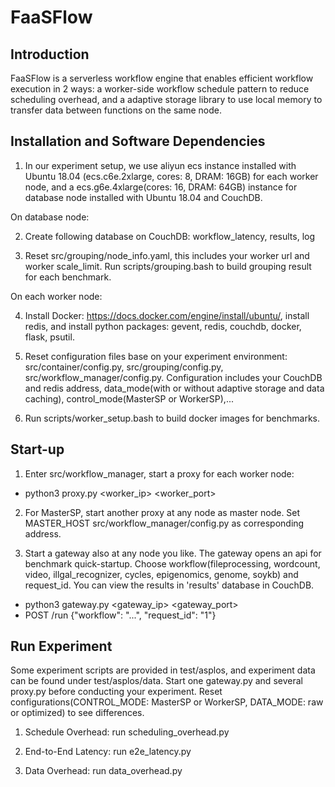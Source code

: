 # FaaSFlow

## Introduction

FaaSFlow is a serverless workflow engine that enables efficient workflow execution in 2 ways: a worker-side workflow schedule pattern to reduce scheduling overhead, and a adaptive storage library to use local memory to transfer data between functions on the same node.

## Installation and Software Dependencies

1. In our experiment setup, we use aliyun ecs instance installed with Ubuntu 18.04 (ecs.c6e.2xlarge, cores: 8, DRAM: 16GB) for each worker node, and a ecs.g6e.4xlarge(cores: 16, DRAM: 64GB) instance for database node installed with Ubuntu 18.04 and CouchDB.

On database node:

2. Create following database on CouchDB: workflow_latency, results, log

3. Reset src/grouping/node_info.yaml, this includes your worker url and worker scale_limit. Run scripts/grouping.bash to build grouping result for each benchmark.

On each worker node:

4. Install Docker: https://docs.docker.com/engine/install/ubuntu/, install redis, and install python packages: gevent, redis, couchdb, docker, flask, psutil.

5. Reset configuration files base on your experiment environment: src/container/config.py, src/grouping/config.py, src/workflow_manager/config.py. Configuration includes your CouchDB and redis address, data_mode(with or without adaptive storage and data caching), control_mode(MasterSP or WorkerSP),...

6. Run scripts/worker_setup.bash to build docker images for benchmarks.

## Start-up

1. Enter src/workflow_manager, start a proxy for each worker node: 
- python3 proxy.py \<worker_ip\> \<worker_port\> 

2. For MasterSP, start another proxy at any node as master node. Set MASTER_HOST src/workflow_manager/config.py as corresponding address.

3. Start a gateway also at any node you like. The gateway opens an api for benchmark quick-startup. Choose workflow(fileprocessing, wordcount, video, illgal_recognizer, cycles, epigenomics, genome, soykb) and request_id. You can view the results in 'results' database in CouchDB. 
- python3 gateway.py \<gateway_ip\> \<gateway_port\> 
- POST /run {"workflow": "...", "request_id": "1"}

## Run Experiment

Some experiment scripts are provided in test/asplos, and experiment data can be found under test/asplos/data. Start one gateway.py and several proxy.py before conducting your experiment. Reset configurations(CONTROL_MODE: MasterSP or WorkerSP, DATA_MODE: raw or optimized) to see differences.

1. Schedule Overhead: run scheduling_overhead.py

2. End-to-End Latency: run e2e_latency.py

3. Data Overhead: run data_overhead.py